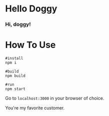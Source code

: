 # Hello Doggy

### Hi, doggy!

# How To Use
```
#install
npm i

#build
npm build

#run
npm start
```

Go to `localhost:3000` in your browser of choice.

You're my favorite customer.
